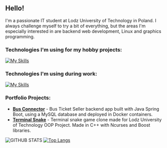 ## Hello!

I'm a passionate IT student at Lodz University of Technology in Poland.
I always challenge myself to try a bit of everything, but the areas I'm especially interested in are backend web development, Linux and graphics programming.

### Technologies I'm using for my hobby projects:
[![My Skills](https://skillicons.dev/icons?i=cpp,cmake,python,godot,linux,bash,blender,opengl)](https://skillicons.dev)

### Technologies I'm using during work:
[![My Skills](https://skillicons.dev/icons?i=java,spring,docker,git,github,idea,maven,mysql,postman,selenium)](https://skillicons.dev)

### Portfolio Projects:

* __[Bus Connector](https://github.com/mat-kubiak/bus-connector)__ - Bus Ticket Seller backend app built with Java Spring Boot, using a MySQL database and deployed in Docker containers.
* __[Terminal Snake](https://github.com/mat-kubiak/Terminal-Snake)__ - Terminal snake game clone made for Lodz University of Technology OOP Project. Made in C++ with Ncurses and Boost libraries. 

![GITHUB STATS](https://github-readme-stats.vercel.app/api?username=mat-kubiak&show_icons=true&theme=github_dark&hide_border=true&hide=issues)
[![Top Langs](https://github-readme-stats.vercel.app/api/top-langs/?username=mat-kubiak&layout=compact&theme=github_dark&hide_border=true)](https://github.com/anuraghazra/github-readme-stats)
